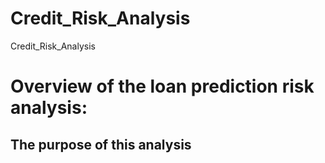 # Credit_Risk_Analysis
Credit_Risk_Analysis

# Overview of the loan prediction risk analysis:

## The purpose of this analysis

